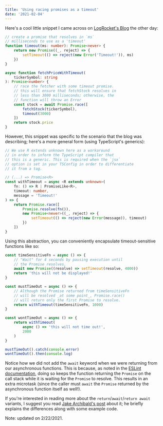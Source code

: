 ```yaml
---
title: 'Using racing promises as a timeout'
date: '2021-02-04'
---
```


Here's a cool little snippet I came across on [LogRocket's Blog](https://blog.logrocket.com/when-to-use-never-and-unknown-in-typescript-5e4d6c5799ad/) the other day:

```typescript
// create a promise that resolves in `ms`
// milliseconds to use as a 'timeout'
function timeout(ms: number): Promise<never> {
	return new Promise((_, reject) => {
		setTimeout(() => reject(new Error('Timeout!')), ms)
	})
}

async function fetchPriceWithTimeout(
	tickerSymbol: string
): Promise<number> {
	// race the fetcher with some timeout promise.
	// this will ensure that fetchStock resolves in
	// less than 3000 milliseconds; otherwise, the
	// function will throw an Error
	const stock = await Promise.race([
		fetchStock(tickerSymbol),
		timeout(3000)
	])
	return stock.price
}
```

However, this snippet was specific to the scenario that the blog was describing; here's a more general form (using TypeScript's generics):

```typescript
// We use R extends unknown here as a workaround
// in order to inform the TypeScript compiler that
// this is a generic. This is required when the `jsx`
// option is set in your TSConfig in order to differentiate
// it from a tag.

// (...) => Promise<R>
const withTimeout = async <R extends unknown>(
	fn: () => R | PromiseLike<R>,
	timeout: number,
	message = 'Timeout!'
) => {
	return Promise.race([
		Promise.resolve(fn()),
		new Promise<never>((_, reject) => {
			setTimeout(() => reject(new Error(message)), timeout)
		})
	])
}
```

Using this abstraction, you can conveniently encapsulate timeout-sensitive functions like so:

```typescript
const timeSensitiveFn = async () => {
	// "Wait" for 4 seconds by pausing execution until
	// the Promise resolves.
	await new Promise((resolve) => setTimeout(resolve, 4000))
	return 'this will not be displayed!'
}

const mustTimeOut = async () => {
	// Although the Promise returned from timeSensitiveFn
	// will be resolved _at some point_, Promise.race()
	// will return only the first Promise to resolve.
	return withTimeout(timeSensitiveFn, 1000)
}

const wontTimeOut = async () => {
	return withTimeout(
		async () => 'this will not time out!',
		2000
	)
}

mustTimeOut().catch(console.error)
wontTimeOut().then(console.log)
```

Notice how we did not add the `await` keyword when we were returning from our asynchronous functions. This is because, as noted in the [ESLint documentation](https://eslint.org/docs/rules/no-return-await), doing so keeps the function returning the `Promise` on the call stack while it is waiting for the `Promise` to resolve. This results in an extra microtask (since the caller must `await` the `Promise` returned by the asynchronous function itself as well!).

If you're interested in reading more about the `return`/`await`/`return await` variants, I suggest you read [Jake Archibald's post](https://jakearchibald.com/2017/await-vs-return-vs-return-await/) about it; he briefly explains the differences along with some example code.

Note: updated on 2/22/2021.
